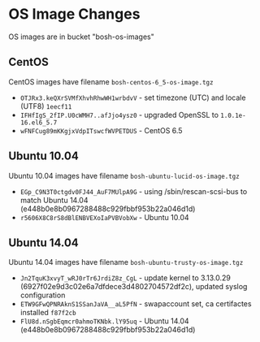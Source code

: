 # OS Image Changes

OS images are in bucket "bosh-os-images"

## CentOS

CentOS images have filename `bosh-centos-6_5-os-image.tgz`

* `OTJRx3.keQXrSVMfXhvhRhwWH1wrbdvV` - set timezone (UTC) and locale (UTF8) `1eecf11`
* `IFHfIgS_2fIP.U0cWMH7..afJjo4ysz0` - upgraded OpenSSL to `1.0.1e-16.el6_5.7`
* `wFNFCug89mKKgjxVdpITswcfWVPETDUS` - CentOS 6.5

## Ubuntu 10.04

Ubuntu 10.04 images have filename `bosh-ubuntu-lucid-os-image.tgz`

* `EGp_C9N3T0ctgdv0FJ44_AuF7MUlpA9G` - using /sbin/rescan-scsi-bus to match Ubuntu 14.04 (e448b0e8b0967288488c929fbbf953b22a046d1d)
* `r5606X8C8rS8dBlENBVEXoIaPVBVobXw` - Ubuntu 10.04

## Ubuntu 14.04

Ubuntu 14.04 images have filename `bosh-ubuntu-trusty-os-image.tgz`

* `Jn2TquK3xvyT_wRJ0rTr6JrdiZ8z_CgL` - update kernel to 3.13.0.29 (6927f02e9d3c02e6a7dfdece3d4802704572df2c), updated syslog configuration
* `ETW9GFwQPNRAknS1SSanJaVA__aL5PfN` - swapaccount set, ca certifactes installed `f87f2cb`
* `FlU8d.nSgbEqmcr0ahmoTKNbk.lY95uq` - Ubuntu 14.04 (e448b0e8b0967288488c929fbbf953b22a046d1d)
